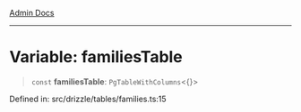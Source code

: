 [Admin Docs](/)

***

# Variable: familiesTable

> `const` **familiesTable**: `PgTableWithColumns`\<\{\}\>

Defined in: src/drizzle/tables/families.ts:15
